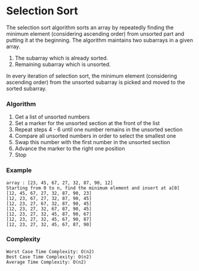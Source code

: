 # Selection Sort
The selection sort algorithm sorts an array by repeatedly finding the minimum element (considering ascending order) from unsorted part and putting it at the beginning. The algorithm maintains two subarrays in a given array.

1) The subarray which is already sorted.
2) Remaining subarray which is unsorted.

In every iteration of selection sort, the minimum element (considering ascending order) from the unsorted subarray is picked and moved to the sorted subarray.

### Algorithm
1. Get a list of unsorted numbers
2. Set a marker for the unsorted section at the front of the list
3. Repeat steps 4 - 6 until one number remains in the unsorted section
4. Compare all unsorted numbers in order to select the smallest one
5. Swap this number with the first number in the unsorted section
6. Advance the marker to the right one position
7. Stop

### Example
```
array : [23, 45, 67, 27, 32, 87, 90, 12]
Starting from 0 to n, find the minimum element and insert at a[0]
[12, 45, 67, 27, 32, 87, 90, 23]
[12, 23, 67, 27, 32, 87, 90, 45]
[12, 23, 27, 67, 32, 87, 90, 45]
[12, 23, 27, 32, 67, 87, 90, 45]
[12, 23, 27, 32, 45, 87, 90, 67]
[12, 23, 27, 32, 45, 67, 90, 87]
[12, 23, 27, 32, 45, 67, 87, 90]
```

### Complexity
```
Worst Case Time Complexity: O(n2)
Best Case Time Complexity: O(n2)
Average Time Complexity: O(n2)
```
